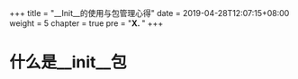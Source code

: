 +++
title = "__Init__的使用与包管理心得"
date = 2019-04-28T12:07:15+08:00
weight = 5
chapter = true
pre = "<b>X. </b>"
+++

# 什么是__init__包


